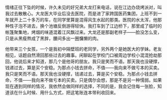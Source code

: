 情绪正往下坠的时候，许久未见的好兄弟大龙打来电话，说在江边办烧烤派对，叫我过去散散心。大龙医大毕业后没去医院，而是进了家跨国医药集团，上班不到一年就开上二十多万的车，在同学里算是混得风生水起的那类。医院的水太浑，他那种性子泡不进去，换个池塘反倒游得轻快。我打车到了江边桥下，那里成了临时的帐篷聚集地，烤烟的味道混着江风飘过来。大龙还是那副老样子——脸没怎么变，只是从黑瘦熬成了黑胖，腰间多出一圈慵懒的肉。

他带来三个女孩，一个是我初中隔壁班的老同学，另外两个是她医大的学妹。老友相见，话题自然滑回那些过去的趣事。闲聊起在学校门口被周边学校小混混抢劫那回，他说后来才知道，那几个是他哥的朋友。我只是笑而不语。那天我也没硬撑，钱递过去，算是买个安稳。为那点小钱去拼命，不值——我向来不做亏本的买卖。我只是笑而不语。那天我也没硬撑，钱递过去，算是买个安稳。为那点小钱去拼命，不值——我向来不做亏本的买卖。只是偶尔会想，那是不是另一种懦弱。如果现在遇到同样的情况，我依然会做同样的选择，不同的是，我会记住每一张脸，知道该在什么时候、用什么方式，把这笔账连本带利收回来。

